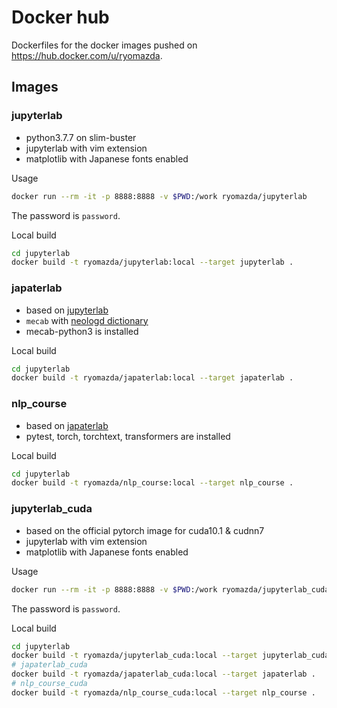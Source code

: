 # Docker hub
Dockerfiles for the docker images pushed on https://hub.docker.com/u/ryomazda.

## Images
### jupyterlab
* python3.7.7 on slim-buster
* jupyterlab with vim extension
* matplotlib with Japanese fonts enabled

Usage
```sh
docker run --rm -it -p 8888:8888 -v $PWD:/work ryomazda/jupyterlab
```
The password is `password`.

Local build
```sh
cd jupyterlab
docker build -t ryomazda/jupyterlab:local --target jupyterlab .
```

### japaterlab
* based on [jupyterlab](#jupyterlab)
* `mecab` with [neologd dictionary](https://github.com/neologd/mecab-ipadic-neologd)
* mecab-python3 is installed

Local build
```sh
cd jupyterlab
docker build -t ryomazda/japaterlab:local --target japaterlab .
```

### nlp_course
* based on [japaterlab](#japaterlab)
* pytest, torch, torchtext, transformers are installed

Local build
```sh
cd jupyterlab
docker build -t ryomazda/nlp_course:local --target nlp_course .
```

### jupyterlab_cuda
* based on the official pytorch image for cuda10.1 & cudnn7
* jupyterlab with vim extension
* matplotlib with Japanese fonts enabled

Usage
```sh
docker run --rm -it -p 8888:8888 -v $PWD:/work ryomazda/jupyterlab_cuda
```
The password is `password`.

Local build
```sh
cd jupyterlab
docker build -t ryomazda/jupyterlab_cuda:local --target jupyterlab_cuda .
# japaterlab_cuda
docker build -t ryomazda/japaterlab_cuda:local --target japaterlab .
# nlp_course_cuda
docker build -t ryomazda/nlp_course_cuda:local --target nlp_course .
```

